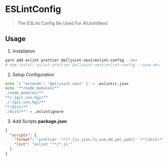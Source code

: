 # ESLintConfig

> The ESLint Config Be Used For AllJointNext

## Usage

1. Installation

```sh
yarn add eslint prettier @alljoint-next/eslint-config --dev
# npm install eslint prettier @alljoint-next/eslint-config --save-dev
```

2. Setup Configuration

```sh
echo '{ "extends": "@alljoint-next" }' > .eslintrc.json
echo '**/node_modules/**
./node_modules/**
**/.{git,svn,hg}/**
./.{git,svn,hg}/**
**/dist/**
./dist/**' > .eslintignore
```

3. Add Scripts
   **package.json**

```json
{
  "scripts": {
    "format": "prettier '**/*.{js,json,ts,vue,md,yml,yaml}' !**/dist/** !./dist/** !**/coverage/** --write --no-semi --single-quote --trailing-comma none && yarn lint --fix",
    "lint": "eslint '**/*.js'"
  }
}
```
